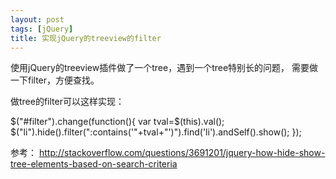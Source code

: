 ```yaml
---
layout: post
tags: [jQuery]
title: 实现jQuery的treeview的filter
---
```


使用jQuery的treeview插件做了一个tree，遇到一个tree特别长的问题，
需要做一下filter，方便查找。

做tree的filter可以这样实现：

$("#filter").change(function(){
   var tval=$(this).val();
   $("li").hide().filter(":contains('"+tval+"')").find('li').andSelf().show();
});


参考：
http://stackoverflow.com/questions/3691201/jquery-how-hide-show-tree-elements-based-on-search-criteria
